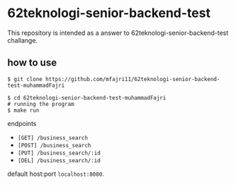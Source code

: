 # 62teknologi-senior-backend-test

This repository is intended as a answer to 62teknologi-senior-backend-test challange.

## how to use

```shell
$ git clone https://github.com/mfajri11/62teknologi-senior-backend-test-muhammadFajri

$ cd 62teknologi-senior-backend-test-muhammadFajri
# running the program
$ make run
```
endpoints

- `[GET] /business_search` 
- `[POST] /business_search`
- `[PUT] /business_search/:id`
- `[DEL] /business_search/:id`

default host:port `localhost:8080`.
